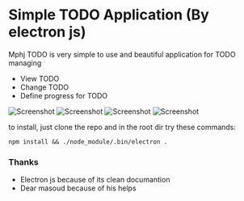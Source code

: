 # Simple TODO Application (By electron js)

Mphj TODO is very simple to use and beautiful application for TODO managing

 * View TODO
 * Change TODO
 * Define progress for TODO
  
  
 ![Screenshot](https://t15i.imgup.net/Screenshot5aba.png)
 ![Screenshot](https://z76i.imgup.net/Screenshot61de.png)
 ![Screenshot](https://p21i.imgup.net/Screenshotba7e.png)
 ![Screenshot](https://v80i.imgup.net/Screenshot741e.png)


to install, just clone the repo and in the root dir try these commands:

```unixg
npm install && ./node_module/.bin/electron .
```


### Thanks

 * Electron js because of its clean documantion
 * Dear masoud because of his helps

